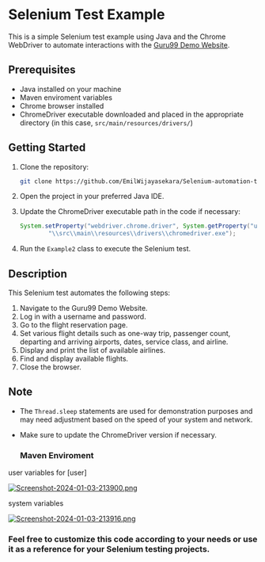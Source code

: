 # Selenium Test Example

This is a simple Selenium test example using Java and the Chrome WebDriver to automate interactions with the [Guru99 Demo Website](http://demo.guru99.com/test/newtours/).

## Prerequisites

- Java installed on your machine
- Maven enviroment variables
- Chrome browser installed
- ChromeDriver executable downloaded and placed in the appropriate directory (in this case, `src/main/resources/drivers/`)

## Getting Started

1. Clone the repository:

    ```bash
    git clone https://github.com/EmilWijayasekara/Selenium-automation-testing-with-webdriver-test-01.git
    ```

2. Open the project in your preferred Java IDE.

3. Update the ChromeDriver executable path in the code if necessary:

    ```java
    System.setProperty("webdriver.chrome.driver", System.getProperty("user.dir") +
            "\\src\\main\\resources\\drivers\\chromedriver.exe");
    ```

4. Run the `Example2` class to execute the Selenium test.

## Description

This Selenium test automates the following steps:

1. Navigate to the Guru99 Demo Website.
2. Log in with a username and password.
3. Go to the flight reservation page.
4. Set various flight details such as one-way trip, passenger count, departing and arriving airports, dates, service class, and airline.
5. Display and print the list of available airlines.
6. Find and display available flights.
7. Close the browser.

## Note

- The `Thread.sleep` statements are used for demonstration purposes and may need adjustment based on the speed of your system and network.
- Make sure to update the ChromeDriver version if necessary.

  ### Maven Enviroment
user variables for [user]

[![Screenshot-2024-01-03-213900.png](https://i.postimg.cc/mgQ5pW1F/Screenshot-2024-01-03-213900.png)](https://postimg.cc/K18f4VNZ)


system variables

[![Screenshot-2024-01-03-213916.png](https://i.postimg.cc/yY359ZVj/Screenshot-2024-01-03-213916.png)](https://postimg.cc/561nWjQQ)


### Feel free to customize this code according to your needs or use it as a reference for your Selenium testing projects.
